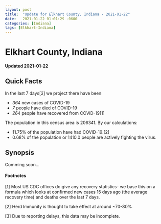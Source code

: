 ```yaml
---
layout: post
title:  "Update for Elkhart County, Indiana - 2021-01-22"
date:   2021-01-22 01:01:29 -0600
categories: [Indiana]
tags: [Elkhart-Indiana]
---
```


# Elkhart County, Indiana
#### Updated 2021-01-22

## Quick Facts

In the last 7 days[3] we project there have been
- *364* new cases of COVID-19
- *7* people have died of COVID-19
- *264* people have recovered from COVID-19[1]

The population in this census area is 206341. By our calculations:
- 11.75% of the population have had COVID-19.[2]
- 0.68% of the population or 1410.0 people are actively fighting the virus.

## Synopsis

Comming soon...


#### Footnotes

[1] Most US CDC offices do give any recovery statistics- we base this on a formula which looks at confirmed new cases
15 days ago (the average recovery time) and deaths over the last 7 days.

[2] Herd Immunity is thought to take effect at around ~70-80%

[3] Due to reporting delays, this data may be incomplete.
 
    